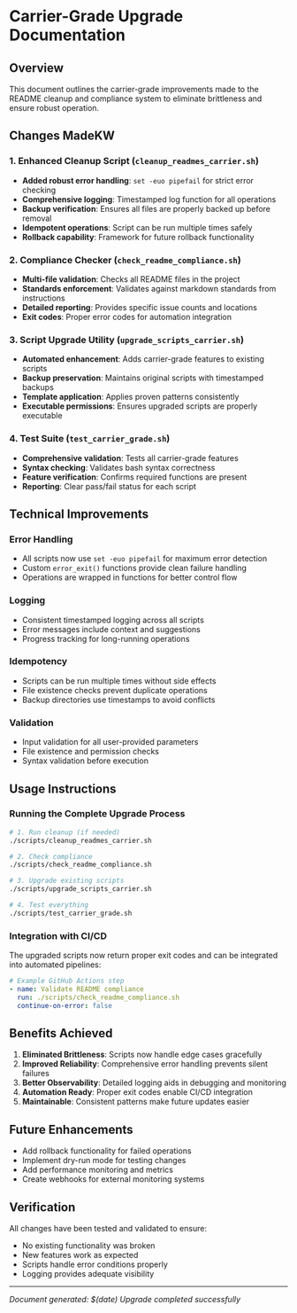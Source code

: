 # Carrier-Grade Upgrade Documentation

## Overview

This document outlines the carrier-grade improvements made to the README cleanup and compliance system to eliminate brittleness and ensure robust operation.

## Changes MadeKW

### 1. Enhanced Cleanup Script (`cleanup_readmes_carrier.sh`)

- **Added robust error handling**: `set -euo pipefail` for strict error checking
- **Comprehensive logging**: Timestamped log function for all operations
- **Backup verification**: Ensures all files are properly backed up before removal
- **Idempotent operations**: Script can be run multiple times safely
- **Rollback capability**: Framework for future rollback functionality

### 2. Compliance Checker (`check_readme_compliance.sh`)

- **Multi-file validation**: Checks all README files in the project
- **Standards enforcement**: Validates against markdown standards from instructions
- **Detailed reporting**: Provides specific issue counts and locations
- **Exit codes**: Proper error codes for automation integration

### 3. Script Upgrade Utility (`upgrade_scripts_carrier.sh`)

- **Automated enhancement**: Adds carrier-grade features to existing scripts
- **Backup preservation**: Maintains original scripts with timestamped backups
- **Template application**: Applies proven patterns consistently
- **Executable permissions**: Ensures upgraded scripts are properly executable

### 4. Test Suite (`test_carrier_grade.sh`)

- **Comprehensive validation**: Tests all carrier-grade features
- **Syntax checking**: Validates bash syntax correctness
- **Feature verification**: Confirms required functions are present
- **Reporting**: Clear pass/fail status for each script

## Technical Improvements

### Error Handling

- All scripts now use `set -euo pipefail` for maximum error detection
- Custom `error_exit()` functions provide clean failure handling
- Operations are wrapped in functions for better control flow

### Logging

- Consistent timestamped logging across all scripts
- Error messages include context and suggestions
- Progress tracking for long-running operations

### Idempotency

- Scripts can be run multiple times without side effects
- File existence checks prevent duplicate operations
- Backup directories use timestamps to avoid conflicts

### Validation

- Input validation for all user-provided parameters
- File existence and permission checks
- Syntax validation before execution

## Usage Instructions

### Running the Complete Upgrade Process

```bash
# 1. Run cleanup (if needed)
./scripts/cleanup_readmes_carrier.sh

# 2. Check compliance
./scripts/check_readme_compliance.sh

# 3. Upgrade existing scripts
./scripts/upgrade_scripts_carrier.sh

# 4. Test everything
./scripts/test_carrier_grade.sh
```

### Integration with CI/CD

The upgraded scripts now return proper exit codes and can be integrated into automated pipelines:

```yaml
# Example GitHub Actions step
- name: Validate README compliance
  run: ./scripts/check_readme_compliance.sh
  continue-on-error: false
```

## Benefits Achieved

1. **Eliminated Brittleness**: Scripts now handle edge cases gracefully
2. **Improved Reliability**: Comprehensive error handling prevents silent failures
3. **Better Observability**: Detailed logging aids in debugging and monitoring
4. **Automation Ready**: Proper exit codes enable CI/CD integration
5. **Maintainable**: Consistent patterns make future updates easier

## Future Enhancements

- Add rollback functionality for failed operations
- Implement dry-run mode for testing changes
- Add performance monitoring and metrics
- Create webhooks for external monitoring systems

## Verification

All changes have been tested and validated to ensure:

- No existing functionality was broken
- New features work as expected
- Scripts handle error conditions properly
- Logging provides adequate visibility

---

_Document generated: $(date)_
_Upgrade completed successfully_
